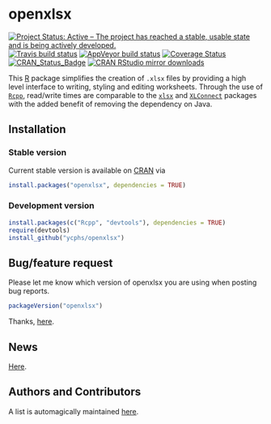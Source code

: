 openxlsx
========

[![Project Status: Active – The project has reached a stable, usable state and is being actively developed.](http://www.repostatus.org/badges/latest/active.svg)](http://www.repostatus.org/#active)
[![Travis build status](https://travis-ci.org/ycphs/openxlsx.svg?branch=master)](https://travis-ci.org/ycphs/openxlsx)
[![AppVeyor build status](https://ci.appveyor.com/api/projects/status/github/ycphs/openxlsx?branch=master&svg=true)](https://ci.appveyor.com/project/ycphs/openxlsx)
[![Coverage Status](https://codecov.io/github/ycphs/openxlsx/coverage.svg?branch=master)](https://codecov.io/github/ycphs/openxlsx?branch=master)
[![CRAN_Status_Badge](http://www.r-pkg.org/badges/version/openxlsx)](https://cran.r-project.org/package=openxlsx)
[![CRAN RStudio mirror downloads](http://cranlogs.r-pkg.org/badges/openxlsx)](http://cran.r-project.org/web/packages/openxlsx/index.html)

This [R](https://www.R-project.org/) package simplifies the
creation of `.xlsx` files by providing 
a high level interface to writing, styling and editing
worksheets. Through the use of
[`Rcpp`](https://CRAN.R-project.org/package=Rcpp), 
read/write times are comparable to the
[`xlsx`](https://CRAN.R-project.org/package=xlsx)
and
[`XLConnect`](https://CRAN.R-project.org/package=XLConnect)
packages with the added benefit of removing the dependency on
Java. 

## Installation

### Stable version
Current stable version is available on
[CRAN](https://CRAN.R-project.org/) via
```R
install.packages("openxlsx", dependencies = TRUE)
```

### Development version
```R
install.packages(c("Rcpp", "devtools"), dependencies = TRUE)
require(devtools)
install_github("ycphs/openxlsx")
```

## Bug/feature request
Please let me know which version of openxlsx you are using when posting bug reports.
```R
packageVersion("openxlsx")
```
Thanks, [here](https://github.com/ycphs/openxlsx/issues). 

## News
[Here](https://raw.githubusercontent.com/ycphs/openxlsx/master/NEWS). 

## Authors and Contributors
A list is automagically maintained
[here](https://github.com/ycphs/openxlsx/graphs/contributors). 
